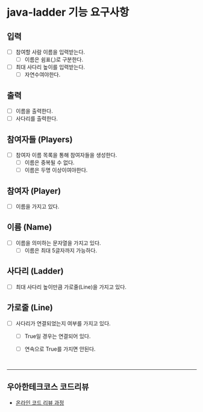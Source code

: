 # java-ladder 기능 요구사항

## 입력
- [ ] 참여할 사람 이름을 입력받는다.
  - [ ] 이름은 쉼표(,)로 구분한다.
- [ ] 최대 사다리 높이를 입력받는다.
  - [ ] 자연수여야한다.

## 출력
- [ ] 이름을 출력한다.
- [ ] 사다리를 출력한다.

## 참여자들 (Players)
- [ ] 참여자 이름 목록을 통해 참여자들을 생성한다.
  - [ ] 이름은 중복될 수 없다.
  - [ ] 이름은 두명 이상이여야한다.

## 참여자 (Player)
- [ ] 이름을 가지고 있다.

## 이름 (Name)
- [ ] 이름을 의미하는 문자열을 가지고 있다.
  - [ ] 이름은 최대 5글자까지 가능하다.

## 사다리 (Ladder)
- [ ] 최대 사다리 높이만큼 가로줄(Line)을 가지고 있다.

## 가로줄 (Line)
- [ ] 사다리가 연결되었는지 여부를 가지고 있다.
  - [ ] True일 경우는 연결되어 있다.
  - [ ] 연속으로 True를 가지면 안된다.


<br>
<hr>

## 우아한테크코스 코드리뷰

- [온라인 코드 리뷰 과정](https://github.com/woowacourse/woowacourse-docs/blob/master/maincourse/README.md)
